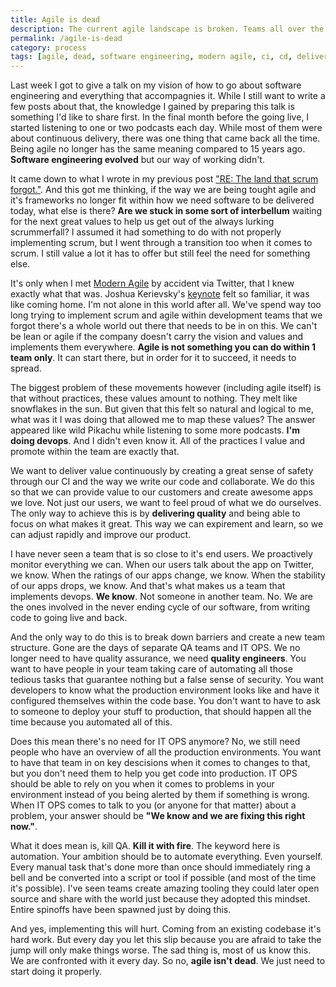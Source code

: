 ```yaml
---
title: Agile is dead
description: The current agile landscape is broken. Teams all over the world denounce agile and look for other options. But is this really the end?
permalink: /agile-is-dead
category: process
tags: [agile, dead, software engineering, modern agile, ci, cd, delivery, deployment, QA, IT OPS, automation, team, scrum]
---
```


Last week I got to give a talk on my vision of how to go about software engineering and everything that accompagnies it. While I still want to write a few posts about that, the knowledge I gained by preparing this talk is something I'd like to share first. In the final month before the going live, I started listening to one or two podcasts each day. While most of them were about continuous delivery, there was one thing that came back all the time. Being agile no longer has the same meaning compared to 15 years ago. **Software engineering evolved** but our way of working didn't.

It came down to what I wrote in my previous post ["RE: The land that scrum forgot."](https://www.herebedragons.io/re-land-scrum-forgot). And this got me thinking, if the way we are being tought agile and it's frameworks no longer fit within how we need software to be delivered today, what else is there? **Are we stuck in some sort of interbellum** waiting for the next great values to help us get out of the always lurking scrummerfall? I assumed it had something to do with not properly implementing scrum, but I went through a transition too when it comes to scrum. I still value a lot it has to offer but still feel the need for something else.

It's only when I met [Modern Agile](http://modernagile.org/) by accident via Twitter, that I knew exactly what that was. Joshua Kerievsky's [keynote](https://www.agilealliance.org/resources/videos/modern-agile/) felt so familiar, it was like coming home. I'm not alone in this world after all. We've spend way too long trying to implement scrum and agile within development teams that we forgot there's a whole world out there that needs to be in on this. We can't be lean or agile if the company doesn't carry the vision and values and implements them everywhere. **Agile is not something you can do within 1 team only**. It can start there, but in order for it to succeed, it needs to spread.

The biggest problem of these movements however (including agile itself) is that without practices, these values amount to nothing. They melt like snowflakes in the sun. But given that this felt so natural and logical to me, what was it I was doing that allowed me to map these values? The answer appeared like wild Pikachu while listening to some more podcasts. **I'm doing devops**. And I didn't even know it. All of the practices I value and promote within the team are exactly that.

We want to deliver value continuously by creating a great sense of safety through our CI and the way we write our code and collaborate. We do this so that we can provide value to our customers and create awesome apps we love. Not just our users, we want to feel proud of what we do ourselves. The only way to achieve this is by **delivering quality** and being able to focus on what makes it great. This way we can expirement and learn, so we can adjust rapidly and improve our product.

I have never seen a team that is so close to it's end users. We proactively monitor everything we can. When our users talk about the app on Twitter, we know. When the ratings of our apps change, we know. When the stability of our apps drops, we know. And that's what makes us a team that implements devops. **We know**. Not someone in another team. No. We are the ones involved in the never ending cycle of our software, from writing code to going live and back.

And the only way to do this is to break down barriers and create a new team structure. Gone are the days of separate QA teams and IT OPS. We no longer need to have quality assurance, we need **quality engineers**. You want to have people in your team taking care of automating all those tedious tasks that guarantee nothing but a false sense of security. You want developers to know what the production environment looks like and have it configured themselves within the code base. You don't want to have to ask to someone to deploy your stuff to production, that should happen all the time because you automated all of this.

Does this mean there's no need for IT OPS anymore? No, we still need people who have an overview of all the production environments. You want to have that team in on key descisions when it comes to changes to that, but you don't need them to help you get code into production. IT OPS should be able to rely on you when it comes to problems in your environment instead of you being alerted by them if something is wrong. When IT OPS comes to talk to you (or anyone for that matter) about a problem, your answer should be **"We know and we are fixing this right now."**.

What it does mean is, kill QA. **Kill it with fire**. The keyword here is automation. Your ambition should be to automate everything. Even yourself. Every manual task that's done more than once should immediately ring a bell and be converted into a script or tool if possible (and most of the time it's possible). I've seen teams create amazing tooling they could later open source and share with the world just because they adopted this mindset. Entire spinoffs have been spawned just by doing this.

And yes, implementing this will hurt. Coming from an existing codebase it's hard work. But every day you let this slip because you are afraid to take the jump will only make things worse. The sad thing is, most of us know this. We are confronted with it every day. So no, **agile isn't dead**. We just need to start doing it properly.